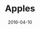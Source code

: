 ---
title: Apples
date: '2016-04-10'
thumb_image: images/mar-1yo/apples.jpg
thumb_image_alt: Apples
image: images/mar-1yo/apples.jpg
image_alt: Apples
template: project
---